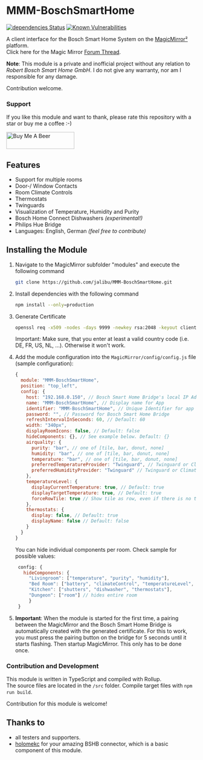 # MMM-BoschSmartHome

[![dependencies Status](https://status.david-dm.org/gh/jalibu/MMM-BoschSmartHome.svg)](https://david-dm.org/jalibu/MMM-BoschSmartHome) [![Known Vulnerabilities](https://snyk.io/test/github/jalibu/MMM-BoschSmartHome/badge.svg?targetFile=package.json)](https://snyk.io/test/github/jalibu/MMM-BoschSmartHome?targetFile=package.json)

A client interface for the Bosch Smart Home System on the [MagicMirror²]((https://magicmirror.builders/)) platform.  
Click here for the Magic Mirror [Forum Thread](https://forum.magicmirror.builders/topic/14347/mmm-bsh-bosch-smart-home/).

**Note**: This module is a private and inofficial project without any relation to _Robert Bosch Smart Home GmbH_. I do not give any warranty, nor am I responsible for any damage.

Contribution welcome.

### Support
If you like this module and want to thank, please rate this repository with a star or buy me a coffee :-)

<a href="https://www.buymeacoffee.com/jalibu" target="_blank"><img src="https://www.buymeacoffee.com/assets/img/custom_images/orange_img.png" alt="Buy Me A Beer" style="height: 45px !important;width: 180px !important;" ></a>

## Features

- Support for multiple rooms
- Door-/ Window Contacts
- Room Climate Controls
- Thermostats
- Twinguards
- Visualization of Temperature, Humidity and Purity
- Bosch Home Connect Dishwashers _(experimental!)_
- Philips Hue Bridge
- Languages: English, German _(feel free to contribute)_

## Installing the Module

1. Navigate to the MagicMirror subfolder "modules" and execute the following command

   ```sh
   git clone https://github.com/jalibu/MMM-BoschSmartHome.git
   ```

2. Install dependencies with the following command

   ```sh
   npm install --only=production
   ```

3. Generate Certificate

   ```sh
   openssl req -x509 -nodes -days 9999 -newkey rsa:2048 -keyout client-key.pem -out client-cert.pem
   ```

   Important: Make sure, that you enter at least a valid country code (i.e. DE, FR, US, NL, ...). Otherwise it won't work.

4. Add the module configuration into the `MagicMirror/config/config.js` file (sample configuration):

   ```javascript
   {
     module: "MMM-BoschSmartHome",
     position: "top_left",
     config: {
       host: "192.168.0.150", // Bosch Smart Home Bridge's local IP Address
       name: "MMM-BoschSmartHome", // Display name for App
       identifier: "MMM-BoschSmartHome", // Unique Identifier for app
       password: "", // Password for Bosch Smart Home Bridge
       refreshIntervalInSeconds: 60, // Default: 60
       width: "340px",
       displayRoomIcons: false, // Default: false
       hideComponents: {}, // See example below. Default: {}
       airquality: {
         purity: "bar", // one of [tile, bar, donut, none]
         humidity: "bar", // one of [tile, bar, donut, none]
         temperature: "bar", // one of [tile, bar, donut, none]
         preferredTemperatureProvider: "Twinguard", // Twinguard or ClimateControl
         preferredHumidityProvider: "Twinguard" // Twinguard or ClimateControl
       },
       temperatureLevel: {
         displayCurrentTemperature: true, // Default: true
         displayTargetTemperature: true, // Default: true
         forceRowTile: true // Show tile as row, even if there is no target temperature. Default: true
       },
       thermostats: {
         display: false, // Default: true
         displayName: false // Default: false
       }
     }
   }
   ```

   You can hide individual components per room. Check sample for possible values:

   ```javascript
    config: {
      hideComponents: {
        "Livingroom": ["temperature", "purity", "humidity"],
        "Bed Room": ["battery", "climateControl", "temperatureLevel", "hue"],
        "Kitchen": ["shutters", "dishwasher", "thermostats"],
        "Dungeon": ["room"] // hides entire room
        }
    }
   ```

5. **Important**: When the module is started for the first time, a pairing between the MagicMirror and the Bosch Smart Home Bridge is automatically created with the generated certificate. For this to work, you must press the pairing button on the bridge for 5 seconds until it starts flashing. Then startup MagicMirror. This only has to be done once.

### Contribution and Development

This module is written in TypeScript and compiled with Rollup.  
The source files are located in the `/src` folder.
Compile target files with `npm run build`.

Contribution for this module is welcome!

## Thanks to

- all testers and supporters.
- [holomekc](https://github.com/holomekc/bosch-smart-home-bridge) for your amazing BSHB connector, which is a basic component of this module.
